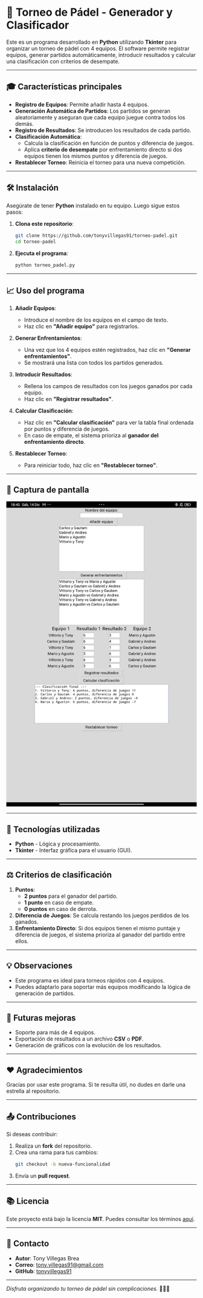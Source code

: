 # 🎾 Torneo de Pádel - Generador y Clasificador

Este es un programa desarrollado en **Python** utilizando **Tkinter** para organizar un torneo de pádel con 4 equipos. El software permite registrar equipos, generar partidos automáticamente, introducir resultados y calcular una clasificación con criterios de desempate.

---

## 🎓 Características principales

- **Registro de Equipos**: Permite añadir hasta 4 equipos.
- **Generación Automática de Partidos**: Los partidos se generan aleatoriamente y aseguran que cada equipo juegue contra todos los demás.
- **Registro de Resultados**: Se introducen los resultados de cada partido.
- **Clasificación Automática**:
   - Calcula la clasificación en función de puntos y diferencia de juegos.
   - Aplica **criterio de desempate** por enfrentamiento directo si dos equipos tienen los mismos puntos y diferencia de juegos.
- **Restablecer Torneo**: Reinicia el torneo para una nueva competición.

---

## 🛠️ Instalación

Asegúrate de tener **Python** instalado en tu equipo. Luego sigue estos pasos:

1. **Clona este repositorio**:
   ```bash
   git clone https://github.com/tonyvillegas91/torneo-padel.git
   cd torneo-padel
   ```
2. **Ejecuta el programa**:
   ```bash
   python torneo_padel.py
   ```

---

## 📈 Uso del programa

1. **Añadir Equipos**:
   - Introduce el nombre de los equipos en el campo de texto.
   - Haz clic en **"Añadir equipo"** para registrarlos.

2. **Generar Enfrentamientos**:
   - Una vez que los 4 equipos estén registrados, haz clic en **"Generar enfrentamientos"**.
   - Se mostrará una lista con todos los partidos generados.

3. **Introducir Resultados**:
   - Rellena los campos de resultados con los juegos ganados por cada equipo.
   - Haz clic en **"Registrar resultados"**.

4. **Calcular Clasificación**:
   - Haz clic en **"Calcular clasificación"** para ver la tabla final ordenada por puntos y diferencia de juegos.
   - En caso de empate, el sistema prioriza al **ganador del enfrentamiento directo**.

5. **Restablecer Torneo**:
   - Para reiniciar todo, haz clic en **"Restablecer torneo"**.

---

## 🎨 Captura de pantalla

![Captura de Pantalla del Programa](captura.jpeg)

---

## 🔧 Tecnologías utilizadas

- **Python** - Lógica y procesamiento.
- **Tkinter** - Interfaz gráfica para el usuario (GUI).

---

## ⚖️ Criterios de clasificación

1. **Puntos**:
   - **2 puntos** para el ganador del partido.
   - **1 punto** en caso de empate.
   - **0 puntos** en caso de derrota.
2. **Diferencia de Juegos**: Se calcula restando los juegos perdidos de los ganados.
3. **Enfrentamiento Directo**: Si dos equipos tienen el mismo puntaje y diferencia de juegos, el sistema prioriza al ganador del partido entre ellos.

---

## 💡 Observaciones
- Este programa es ideal para torneos rápidos con 4 equipos.
- Puedes adaptarlo para soportar más equipos modificando la lógica de generación de partidos.

---

## 🚀 Futuras mejoras
- Soporte para más de 4 equipos.
- Exportación de resultados a un archivo **CSV** o **PDF**.
- Generación de gráficos con la evolución de los resultados.

---

## ❤️ Agradecimientos

Gracias por usar este programa. Si te resulta útil, no dudes en darle una estrella al repositorio.

---

## 📤 Contribuciones

Si deseas contribuir:
1. Realiza un **fork** del repositorio.
2. Crea una rama para tus cambios:
   ```bash
   git checkout -b nueva-funcionalidad
   ```
3. Envía un **pull request**.

---

## 📚 Licencia

Este proyecto está bajo la licencia **MIT**. Puedes consultar los términos [aquí](LICENSE).

---

## 📏 Contacto

- **Autor**: Tony Villegas Brea
- **Correo**: tony.villegas91@gmail.com
- **GitHub**: [tonyvillegas91](https://github.com/tonyvillegas91)

---

_Disfruta organizando tu torneo de pádel sin complicaciones._ 🎾🏰🌟
